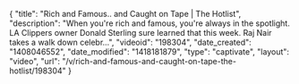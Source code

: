 {
    "title": "Rich and Famous.. and Caught on Tape | The Hotlist",
    "description": "When you're rich and famous, you're always in the spotlight. LA Clippers owner Donald Sterling sure learned that this week. Raj Nair takes a walk down celebr...",
    "videoid": "198304",
    "date_created": "1408046552",
    "date_modified": "1418181879",
    "type": "captivate",
    "layout": "video",
    "url": "\/v\/rich-and-famous-and-caught-on-tape-the-hotlist\/198304"
}